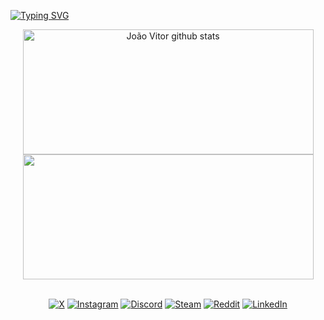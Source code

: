 [![Typing SVG](https://readme-typing-svg.herokuapp.com/?color=423A5E&size=35&center=true&vCenter=true&width=1000&lines=HELLO,+MY+NAME+is+João+Vitor;I+study+analysis+and+systems+development+at+IFSC;Be+Welcome!+:%29)](https://git.io/typing-svg) 

<div align="center">
  
  <img width="465px" height="200px" src="https://github-readme-stats.vercel.app/api?username=jvitorcsm&show_icons=true&count_private=true&hide_border=true&title_color=6474B9&icon_color=6474B9&text_color=937CD5&bg_color=0a0c10&hide=contribs&thme=transparent&include_all_commits=true&rank_icon=github" alt="João Vitor github stats"/>
  
  <img width="465px" height="200px" src="https://github-readme-stats.vercel.app/api/top-langs/?username=jvitorcsm&layout=compact&hide_border=true&title_color=6474B9&icon_color=6474B9&text_color=937CD5&bg_color=0a0c10&hide=contribs&thme=transparent&include_all_commits=true&rank_icon=github" />
  
</div>

<div align="center">
  
<br/>

[![X](https://img.shields.io/badge/Twitter-black?style=flat-square&logo=x)](https://x.com/jvitorcsm)
[![Instagram](https://img.shields.io/badge/Instagram-black?style=flat-square&logo=instagram)](https://instagram.com/jvitorcsm)
[![Discord](https://img.shields.io/badge/Discord-black?style=flat-square&logo=discord)](https://discord.com/users/1085739484118777967)
[![Steam](https://img.shields.io/badge/Steam-black?style=flat-square&logo=steam)](https://steamcommunity.com/profiles/76561199196554349)
[![Reddit](https://img.shields.io/badge/Reddit-black?style=flat-square&logo=reddit)](https://www.reddit.com/user/jvitorcsm)
[![LinkedIn](https://img.shields.io/badge/LinkedIn-black?style=flat-square&logo=linkedIn&logoColor=0073B1)](https://linkedin.com/in/jvitorcsm)

</div>
